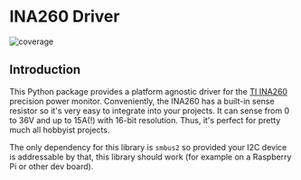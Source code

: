 # INA260 Driver

![coverage](coverage.svg)

## Introduction

This Python package provides a platform agnostic driver for the [TI INA260](https://www.ti.com/product/INA260) precision power monitor. Conveniently, the INA260 has a built-in sense resistor so it's very easy to integrate into your projects. It can sense from 0 to 36V and up to 15A(!) with 16-bit resolution. Thus, it's perfect for pretty much all hobbyist projects.

The only dependency for this library is `smbus2` so provided your I2C device is addressable by that, this library should work (for example on a Raspberry Pi or other dev board).
